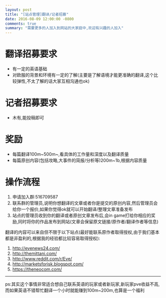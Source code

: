 ```yaml
---
layout: post
title: "[站点管理]翻译/记者招募"
date: 2016-08-09 12:00:00 -0800
comments: true
summary: "需要更多的人加入到网站的大家庭中,欢迎有兴趣的人加入"
---
```


# 翻译招募要求

* 有一定的英语基础
* 对欧服的背景和环境有一定的了解(主要是了解语境才能更准确的翻译,这个比较弹性,不太了解的话大家互相沟通也ok)

# 记者招募要求

* 木有,能投稿即可

# 奖励

* 每篇翻译100m~500m~,看具体的工作量和深度以及翻译质量
* 每篇原创内容(包括攻略,大事件的简报/分析等)200m~1b,根据内容质量

# 操作流程

1. 申请加入群:516709587
2. 联系群的管理员,说明你想翻译的文章或者你是提交的原创内容,然后管理员会给你一个报价,如果你觉得ok就可以开始翻译/整理文章准备发布
3. 站点的管理员收到你的翻译或者原创文章发布后,会in game打给你相应的奖励,同时将你的作品发布到网站(文章会保留原文链接/原作者/翻译作者等信息)

翻译的内容可以来自但不限于以下站点(最好能联系原作者取得授权,由于我们基本都是非盈利的,根据我的经验都比较容易取得授权):

1. http://evenews24.com/
2. http://themittani.com/
3. http://www.reddit.com/r/Eve/
4. http://marketsforisk.blogspot.com/
5. https://theneocom.com/


* * *

ps:其实这个事情非常适合想自己联系英语的玩家或者新玩家,新玩家pve收益不高,而如果英语不错帮忙翻译一个小时就能赚到100m~200m,也算是一个福利